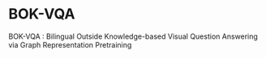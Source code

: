 # BOK-VQA
BOK-VQA : Bilingual Outside Knowledge-based Visual Question Answering via Graph Representation Pretraining
